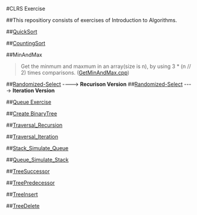 #CLRS Exercise

##This repositiory consists of exercises of Introduction to Algorithms.


##[QuickSort](QuickSort.py)

##[CountingSort](CountingSort.cpp)

##MinAndMax

> Get the minmum and maxmum in an array(size is n), by using 3 * (n // 2) times comparisons. 
       ([GetMinAndMax.cpp](GetMinAndMax.cpp))
 
##[Randomized-Select](Randomized_Select.py) ----> **Recurison Version**
##[Randomized-Select](Randomized_Select_Iteration.cpp) ----> **Iteration Version**

##[Queue Exercise](Queue.cpp)

##[Create BinaryTree](BinaryTree/BinaryTree.h)

##[Traversal_Recursion](BinaryTree/Traversal_Recursion.h)

##[Traversal_Iteration](BinaryTree/Traversal_Iteration.h)

##[Stack_Simulate_Queue](Stack_Simulate_Queue.cpp)

##[Queue_Simulate_Stack](Queue_Simulate_Stack.cpp)

##[TreeSuccessor](TreeSuccessor.cpp)

##[TreePredecessor](TreePredecessor.cpp)

##[TreeInsert](TreeInsert.cpp)

##[TreeDelete](TreeDelete.cpp)